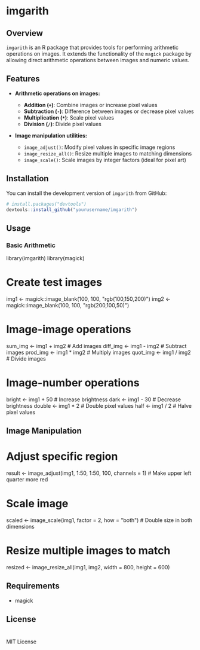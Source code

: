 # imgarith

<!-- badges: start -->
<!-- badges: end -->

## Overview

`imgarith` is an R package that provides tools for performing arithmetic operations on images. It extends the functionality of the `magick` package by allowing direct arithmetic operations between images and numeric values.

## Features

- **Arithmetic operations on images:**
  - **Addition (`+`)**: Combine images or increase pixel values
  - **Subtraction (`-`)**: Difference between images or decrease pixel values
  - **Multiplication (`*`)**: Scale pixel values
  - **Division (`/`)**: Divide pixel values

- **Image manipulation utilities:**
  - `image_adjust()`: Modify pixel values in specific image regions
  - `image_resize_all()`: Resize multiple images to matching dimensions
  - `image_scale()`: Scale images by integer factors (ideal for pixel art)

## Installation

You can install the development version of `imgarith` from GitHub:

```r
# install.packages("devtools")
devtools::install_github("yourusername/imgarith")
```

## Usage
### Basic Arithmetic

library(imgarith)
library(magick)

# Create test images
img1 <- magick::image_blank(100, 100, "rgb(100,150,200)")
img2 <- magick::image_blank(100, 100, "rgb(200,100,50)")

# Image-image operations
sum_img <- img1 + img2      # Add images
diff_img <- img1 - img2     # Subtract images
prod_img <- img1 * img2     # Multiply images
quot_img <- img1 / img2     # Divide images

# Image-number operations
bright <- img1 + 50         # Increase brightness
dark <- img1 - 30           # Decrease brightness
double <- img1 * 2          # Double pixel values
half <- img1 / 2            # Halve pixel values


## Image Manipulation

# Adjust specific region
result <- image_adjust(img1, 1:50, 1:50, 100, channels = 1)  # Make upper left quarter more red

# Scale image
scaled <- image_scale(img1, factor = 2, how = "both")  # Double size in both dimensions

# Resize multiple images to match
resized <- image_resize_all(img1, img2, width = 800, height = 600)

## Requirements

- magick

## License
# 
MIT License

